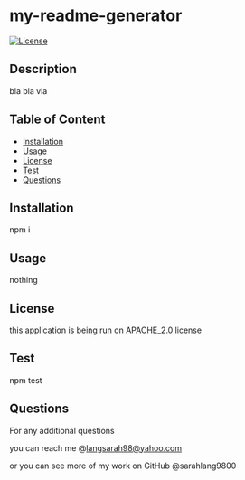 # my-readme-generator

[![License](https://img.shields.io/badge/License-Apache_2.0-blue.svg)](https://opensource.org/licenses/Apache-2.0)

## Description 

bla bla vla

## Table of Content

* [Installation](#installation)
* [Usage](#usage)
* [License](#license)
* [Test](#test)
* [Questions](#questions)

## Installation

npm i

## Usage

nothing 

## License

this application is being run on APACHE_2.0 license

## Test

npm test

## Questions

For any additional questions 

you can reach me @langsarah98@yahoo.com

or you can see more of my work on GitHub @sarahlang9800

